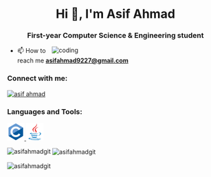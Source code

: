 <h1 align="center">Hi 👋, I'm Asif Ahmad</h1>
<h3 align="center">First-year Computer Science & Engineering student</h3>

<img align="right" alt="coding" width="400" src="https://i.redd.it/n8agw6z2smyb1.gif">

- 📫 How to reach me **asifahmad9227@gmail.com**

<h3 align="left">Connect with me:</h3>
<p align="left">
<a href="https://linkedin.com/in/asif ahmad" target="blank"><img align="center" src="https://raw.githubusercontent.com/rahuldkjain/github-profile-readme-generator/master/src/images/icons/Social/linked-in-alt.svg" alt="asif ahmad" height="30" width="40" /></a>
</p>

<h3 align="left">Languages and Tools:</h3>
<p align="left"> <a href="https://www.cprogramming.com/" target="_blank" rel="noreferrer"> <img src="https://raw.githubusercontent.com/devicons/devicon/master/icons/c/c-original.svg" alt="c" width="40" height="40"/> </a> <a href="https://www.java.com" target="_blank" rel="noreferrer"> <img src="https://raw.githubusercontent.com/devicons/devicon/master/icons/java/java-original.svg" alt="java" width="40" height="40"/> </a> </p>

<p><img align="left" src="https://github-readme-stats.vercel.app/api/top-langs?username=asifahmadgit&show_icons=true&locale=en&layout=compact" alt="asifahmadgit" /></p>

<p>&nbsp;<img align="center" src="https://github-readme-stats.vercel.app/api?username=asifahmadgit&show_icons=true&locale=en" alt="asifahmadgit" /></p>

<p><img align="center" src="https://github-readme-streak-stats.herokuapp.com/?user=asifahmadgit&" alt="asifahmadgit" /></p>
